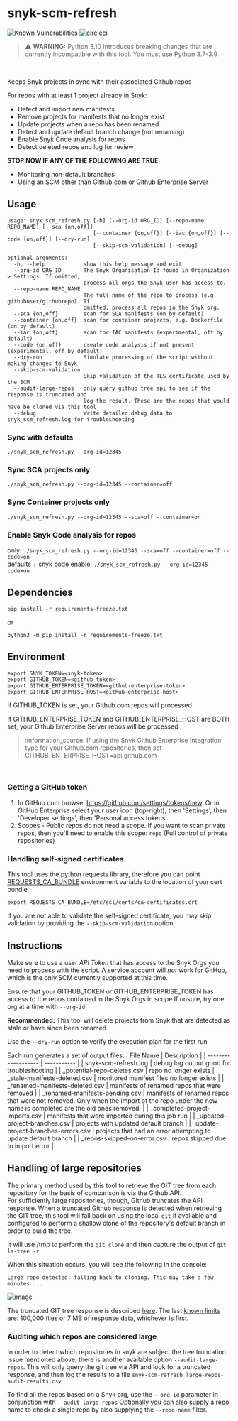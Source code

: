 # snyk-scm-refresh
[![Known Vulnerabilities](https://snyk.io/test/github/snyk-tech-services/snyk-scm-refresh/badge.svg)](https://snyk.io/test/github/snyk-tech-services/snyk-scm-refresh) [![circleci](https://circleci.com/gh/snyk-tech-services/snyk-scm-refresh.svg?style=svg)](https://circleci.com/gh/snyk-tech-services/snyk-scm-refresh)

<blockquote>
<g-emoji class="g-emoji" alias="warning" fallback-src="https://github.githubassets.com/images/icons/emoji/unicode/26a0.png">⚠️</g-emoji> <strong>WARNING:</strong>
Python 3.10 introduces breaking changes that are currently incompatible with this tool. You must use Python 3.7-3.9
</blockquote>
<br/>

Keeps Snyk projects in sync with their associated Github repos

For repos with at least 1 project already in Snyk:
- Detect and import new manifests
- Remove projects for manifests that no longer exist
- Update projects when a repo has been renamed 
- Detect and update default branch change (not renaming)
- Enable Snyk Code analysis for repos
- Detect deleted repos and log for review



**STOP NOW IF ANY OF THE FOLLOWING ARE TRUE**
- Monitoring non-default branches
- Using an SCM other than Github.com or Github Enterprise Server

## Usage
```
usage: snyk_scm_refresh.py [-h] [--org-id ORG_ID] [--repo-name REPO_NAME] [--sca {on,off}]
                           [--container {on,off}] [--iac {on,off}] [--code {on,off}] [--dry-run]
                           [--skip-scm-validation] [--debug]

optional arguments:
  -h, --help            show this help message and exit
  --org-id ORG_ID       The Snyk Organisation Id found in Organization > Settings. If omitted,
                        process all orgs the Snyk user has access to.
  --repo-name REPO_NAME
                        The full name of the repo to process (e.g. githubuser/githubrepo). If
                        omitted, process all repos in the Snyk org.
  --sca {on,off}        scan for SCA manifests (on by default)
  --container {on,off}  scan for container projects, e.g. Dockerfile (on by default)
  --iac {on,off}        scan for IAC manifests (experimental, off by default)
  --code {on,off}       create code analysis if not present (experimental, off by default)
  --dry-run             Simulate processing of the script without making changes to Snyk
  --skip-scm-validation
                        Skip validation of the TLS certificate used by the SCM
  --audit-large-repos   only query github tree api to see if the response is truncated and 
                        log the result. These are the repos that would have be cloned via this tool
  --debug               Write detailed debug data to snyk_scm_refresh.log for troubleshooting
```

### Sync with defaults
`./snyk_scm_refresh.py --org-id=12345`

### Sync SCA projects only
`./snyk_scm_refresh.py --org-id=12345 --container=off`

### Sync Container projects only
`./snyk_scm_refresh.py --org-id=12345 --sca=off --container=on`

### Enable Snyk Code analysis for repos
only: `./snyk_scm_refresh.py --org-id=12345 --sca=off --container=off --code=on` \
defaults + snyk code enable: `./snyk_scm_refresh.py --org-id=12345 --code=on`


## Dependencies
```
pip install -r requirements-freeze.txt
```
or
```
python3 -m pip install -r requirements-freeze.txt
```
## Environment
```
export SNYK_TOKEN=<snyk-token>
export GITHUB_TOKEN=<github-token>
export GITHUB_ENTERPRISE_TOKEN=<github-enterprise-token>
export GITHUB_ENTERPRISE_HOST=<github-enterprise-host>
```
If GITHUB_TOKEN is set, your Github.com repos will processed

If GITHUB_ENTERPRISE_TOKEN and GITHUB_ENTERPRISE_HOST are BOTH set, your Github Enterprise Server repos will be processed

<blockquote>
:information_source:
If using the Snyk Github Enterprise Integration type for your Github.com repositories, then set GITHUB_ENTERPRISE_HOST=api.github.com
</blockquote>
<br/>

### Getting a GitHub token

1. In GitHub.com browse: https://github.com/settings/tokens/new. Or in GitHub Enterprise select your user icon (top-right), then 'Settings', then 'Developer settings', then 'Personal access tokens'.
2. Scopes - Public repos do not need a scope. If you want to scan private repos, then you'll need to enable this scope: `repo` (Full control of private repositories)

### Handling self-signed certificates
This tool uses the python requests library, therefore you can point [REQUESTS_CA_BUNDLE](https://docs.python-requests.org/en/master/user/advanced/#ssl-cert-verification) environment variable to the location of your cert bundle

`export REQUESTS_CA_BUNDLE=/etc/ssl/certs/ca-certificates.crt`

If you are not able to validate the self-signed certificate, you may skip validation by providing the `--skip-scm-validation` option. 

## Instructions
Make sure to use a user *API Token* that has access to the Snyk Orgs you need to process with the script.  A service account will *not* work for GitHub, which is the only SCM currently supported at this time.

Ensure that your GITHUB_TOKEN or GITHUB_ENTERPRISE_TOKEN has access to the repos contained in the Snyk Orgs in scope
If unsure, try one org at a time with `--org-id`

**Recommended:**
This tool will delete projects from Snyk that are detected as stale or have since been renamed

Use the `--dry-run` option to verify the execution plan for the first run

  Each run generates a set of output files:
| File Name           | Description |
| ------------------- | ----------- |
| snyk-scm-refresh.log | debug log output good for troubleshooting |
| _potential-repo-deletes.csv | repo no longer exists |
| _stale-manifests-deleted.csv | monitored manifest files no longer exists |
| _renamed-manifests-deleted.csv | manifests of renamed repos that were removed |
| _renamed-manifests-pending.csv | manifests of renamed repos that were not removed. Only when the import of the repo under the new name is completed are the old ones removed. |
| _completed-project-imports.csv | manifests that were imported during this job run |
| _updated-project-branches.csv | projects with updated default branch  |
| _update-project-branches-errors.csv | projects that had an error attempting to update default branch |
| _repos-skipped-on-error.csv | repos skipped due to import error |

## Handling of large repositories
The primary method used by this tool to retrieve the GIT tree from each repository for the basis of comparison is via the Github API.  
For sufficiently large repositories, though, Github truncates the API response.  When a truncated Github response is detected when retrieving the GIT tree,
this tool will fall back on using the local `git` if available and configured to perform a shallow clone of the repository's default branch in order to build the tree.

It will use /tmp to perform the `git clone` and then capture the output of `git ls-tree -r`

When this situation occurs, you will see the following in the console:
```
Large repo detected, falling back to cloning. This may take a few minutes ...
```

![image](https://user-images.githubusercontent.com/59706011/163878251-e874b073-eab6-48c0-9bd3-ea995005e4a9.png)

The truncated GIT tree response is described [here](https://docs.github.com/en/rest/reference/git#get-a-tree).  The last [known limits](https://github.community/t/github-get-tree-api-limits-and-recursivity/1300/2) are: 100,000 files or 7 MB of response data, whichever is first.

### Auditing which repos are considered large
In order to detect which repositories in snyk are subject the tree truncation issue mentioned above, there is another available option `--audit-large-repos`.
This will only query the git tree via API and look for a truncated response, and then log the results to a file `snyk-scm-refresh_large-repos-audit-results.csv`

To find all the repos based on a Snyk org, use the `--org-id` parameter in conjunction with `--audit-large-repos`
Optionally you can also supply a repo name to check a single repo by also supplying the `--repo-name` filter.
